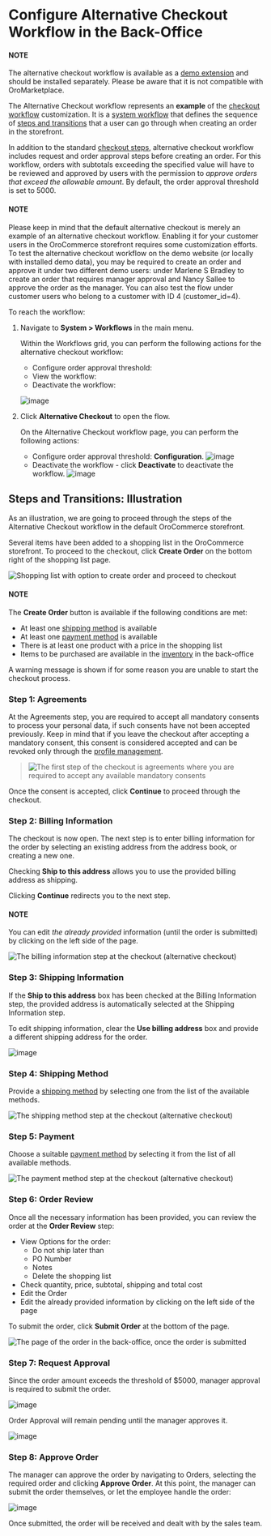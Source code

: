 <a id="system-workflows-alternative-checkout-workflow"></a>

# Configure Alternative Checkout Workflow in the Back-Office

#### NOTE
The alternative checkout workflow is available as a <a href="https://github.com/oroinc/commerce-demo-checkouts" target="_blank">demo extension</a> and should be installed separately. Please be aware that it is not compatible with OroMarketplace.

The Alternative Checkout workflow represents an **example** of the [checkout workflow](checkout.md#system-workflows-checkout-workflow) customization. It is a [system workflow](../index.md#user-guide-system-workflow-management-system-custom) that defines the sequence of [steps and transitions](../steps-transitions.md#user-guide-system-workflow-management-steps-transitions) that a user can go through when creating an order in the storefront.

In addition to the standard [checkout steps](checkout.md#system-workflows-checkout-workflow), alternative checkout workflow includes request and order approval steps before creating an order. For this workflow, orders with subtotals exceeding the specified value will have to be reviewed and approved by users with the permission to *approve orders that exceed the allowable amount*. By default, the order approval threshold is set to 5000.

#### NOTE
Please keep in mind that the default alternative checkout is merely an example of an alternative checkout workflow. Enabling it for your customer users in the OroCommerce storefront requires some customization efforts. To test the alternative checkout workflow on the demo website (or locally with installed demo data), you may be required to create an order and approve it under two different demo users: under Marlene S Bradley to create an order that requires manager approval and Nancy Sallee to approve the order as the manager. You can also test the flow under customer users who belong to a customer with ID 4 (customer_id=4).

To reach the workflow:

1. Navigate to **System > Workflows** in the main menu.

   Within the Workflows grid, you can perform the following actions for the alternative checkout workflow:
   * Configure order approval threshold: <i class="fas fa-cog" aria-hidden="true"></i>
   * View the workflow: <i class="fa fa-eye fa-lg" aria-hidden="true"></i>
   * Deactivate the workflow: <i class="fa fa-times fa-lg" aria-hidden="true"></i>

   ![image](user/img/system/workflows/alternative_checkout/ACF_grid.png)
2. Click **Alternative Checkout** to open the flow.

   On the Alternative Checkout workflow page, you can perform the following actions:
   * Configure order approval threshold: <i class="fas fa-cog" aria-hidden="true"></i> **Configuration**.
     ![image](user/img/system/workflows/alternative_checkout/ACF_configuration.png)
   * Deactivate the workflow - click <i class="fa fa-times fa-lg" aria-hidden="true"></i> **Deactivate** to deactivate the workflow.
     ![image](user/img/system/workflows/alternative_checkout/ACF_page.png)

## Steps and Transitions: Illustration

As an illustration, we are going to proceed through the steps of the Alternative Checkout workflow in the default OroCommerce storefront.

Several items have been added to a shopping list in the OroCommerce storefront. To proceed to the checkout, click **Create Order** on the bottom right of the shopping list page.

![Shopping list with option to create order and proceed to checkout](user/img/system/workflows/alternative_checkout/ACF_CreateOrderButton.png)

#### NOTE
The **Create Order** button is available if the following conditions are met:

* At least one [shipping method](../../../../concept-guides/administration/shipping-configuration/index.md#user-guide-shipping) is available
* At least one [payment method](../../../../concept-guides/administration/payment-configuration/index.md#user-guide-payment) is available
* There is at least one product with a price in the shopping list
* Items to be purchased are available in the [inventory](../../../inventory/index.md#user-guide-inventory) in the back-office

A warning message is shown if for some reason you are unable to start the checkout process.

<!-- check the conditions -->

### Step 1: Agreements

At the Agreements step, you are required to accept all mandatory consents to process your personal data, if such consents have not been accepted previously. Keep in mind that if you leave the checkout after accepting a mandatory consent, this consent is considered accepted and can be revoked only through the [profile management](../../../../storefront/account/my-profile/index.md#frontstore-guide-profile-consents-revoke).

> ![The first step of the checkout is agreements where you are required to accept any available mandatory consents](user/img/system/workflows/alternative_checkout/storefront_step_agreements_bluethooth.png)

Once the consent is accepted, click **Continue** to proceed through the checkout.

### Step 2: Billing Information

The checkout is now open. The next step is to enter billing information for the order by selecting an existing address from the address book, or creating a new one.

Checking **Ship to this address** allows you to use the provided billing address as shipping.

Clicking **Continue** redirects you to the next step.

#### NOTE
You can edit *the already provided* information (until the order is submitted) by clicking <i class="fas fa-pencil-alt" aria-hidden="true"></i> on the left side of the page.

![The billing information step at the checkout (alternative checkout)](user/img/system/workflows/alternative_checkout/ACF_CreateBilling.png)

### Step 3: Shipping Information

If the **Ship to this address** box has been checked at the Billing Information step, the provided address is automatically selected at the Shipping Information step.

To edit shipping information, clear the **Use billing address** box and provide a different shipping address for the order.

![image](user/img/system/workflows/alternative_checkout/ACF_CreateShipping.png)

### Step 4: Shipping Method

Provide a [shipping method](../../../../concept-guides/administration/shipping-configuration/index.md#user-guide-shipping) by selecting one from the list of the available methods.

![The shipping method step at the checkout (alternative checkout)](user/img/system/workflows/alternative_checkout/ACF_ShippingMethod.png)

### Step 5: Payment

Choose a suitable [payment method](../../../../concept-guides/administration/payment-configuration/index.md#user-guide-payment) by selecting it from the list of all available methods.

![The payment method step at the checkout (alternative checkout)](user/img/system/workflows/alternative_checkout/ACF_Payment.png)

### Step 6: Order Review

Once all the necessary information has been provided, you can review the order at the **Order Review** step:

* View Options for the order:
  * Do not ship later than
  * PO Number
  * Notes
  * Delete the shopping list
* Check quantity, price, subtotal, shipping and total cost
* Edit the Order
* Edit the already provided information by clicking <i class="fas fa-pencil-alt" aria-hidden="true"></i> on the left side of the page

To submit the order, click **Submit Order** at the bottom of the page.

![The page of the order in the back-office, once the order is submitted](user/img/system/workflows/alternative_checkout/ACF_OrderReview.png)

### Step 7: Request Approval

Since the order amount exceeds the threshold of $5000, manager approval is required to submit the order.

![image](user/img/system/workflows/alternative_checkout/ACF_RequestApproval.png)

Order Approval will remain pending until the manager approves it.

![image](user/img/system/workflows/alternative_checkout/ACF_ApprovalPending.png)
<!-- comment: currently alternative checkout wf works with customer users under customer with ID 4 -->

### Step 8: Approve Order

The manager can approve the order by navigating to Orders, selecting the required order and clicking **Approve Order**.
At this point, the manager can submit the order themselves, or let the employee handle the order:

![image](user/img/system/workflows/alternative_checkout/ACF_ApproveOrder.png)

Once submitted, the order will be received and dealt with by the sales team.

<!-- fa-bars = fa-navicon -->
<!-- Ic Tiles is used as Set As Default in saved views, and as tiles in display layout options -->
<!-- IcPencil refers to Rename in Commerce and Inline Editing in CRM -->
<!-- Check mark in the square. -->
<!-- SortDesc is also used as drop-down arrow -->
